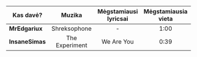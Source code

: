 | Kas davė?       |   Muzika   | Mėgstamiausi lyricsai | Mėgstamiausia vieta | Įvertinimas |
| --------------- |:----------:|:---------------------:|:-------------------:|:-----------:|
| **MrEdgariux**  | Shreksophone | -                     | 1:00                | 5            |
| **InsaneSimas** | The Experiment   | We Are You                      | 0:39                    | 10            |

